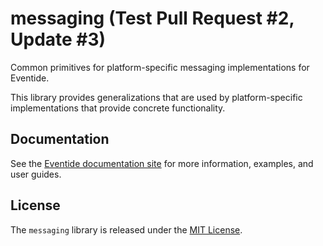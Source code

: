 # messaging (Test Pull Request #2, Update #3)

Common primitives for platform-specific messaging implementations for Eventide.

This library provides generalizations that are used by platform-specific implementations that provide concrete functionality.

## Documentation

See the [Eventide documentation site](http://docs.eventide-project.org) for more information, examples, and user guides.

## License

The `messaging` library is released under the [MIT License](https://github.com/eventide-project/messaging/blob/master/MIT-License.txt).
